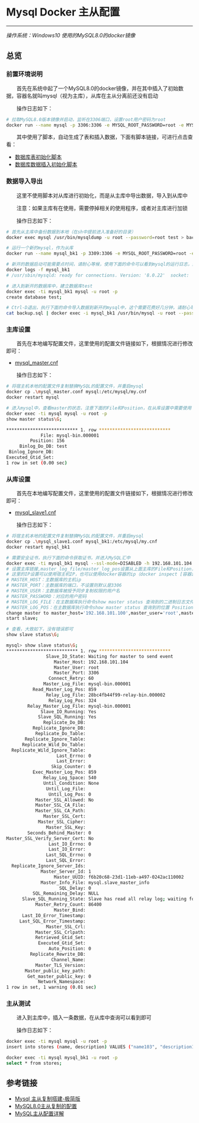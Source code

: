 # Mysql Docker 主从配置
***

*操作系统：Windows10 使用的MySQL8.0的docker镜像*

## 总览

### 前置环境说明
&ensp;&ensp;&ensp;&ensp;首先在系统中起了一个MySQL8.0的docker镜像，并在其中插入了初始数据，容器名就叫mysql（视为主库），从库在主从分离前还没有启动

&ensp;&ensp;&ensp;&ensp;操作日志如下：

```bash
# 拉取MySQL8.0版本镜像并启动，监听在3306端口，设置root用户密码为root
docker run --name mysql -p 3306:3306 -e MYSQL_ROOT_PASSWORD=root -e MYSQL_ROOT_HOST=% -d mysql:latest
```

&ensp;&ensp;&ensp;&ensp;其中使用了脚本，自动生成了表和插入数据，下面有脚本链接，可进行点击查看：

- [数据库表初始化脚本](https://github.com/edd1225/JAVA-000/blob/main/Week_06/init.sql)
- [数据库数据插入初始化脚本](https://github.com/edd1225/JAVA-000/blob/main/Week_06/fillData1.0.sql)

### 数据导入导出
&ensp;&ensp;&ensp;&ensp;这里不使用脚本对从库进行初始化，而是从主库中导出数据，导入到从库中

&ensp;&ensp;&ensp;&ensp;注意：如果主库有在使用，需要停掉相关的使用程序，或者对主库进行加锁

&ensp;&ensp;&ensp;&ensp;操作日志如下：

```bash
# 首先从主库中备份数据到本地（在sh中提前进入准备好的目录）
docker exec mysql /usr/bin/mysqldump -u root --password=root test > backup.sql

# 运行一个新的mysql，作为从库
docker run --name mysql_bk1 -p 3309:3306 -e MYSQL_ROOT_PASSWORD=root -e MYSQL_ROOT_HOST=% -d mysql:latest

# 新开的数据启动可能需要点时间，请耐心等候，使用下面的命令可以看到mysql的运行日志，运行到新的日志内容就说明准备就绪了，可以进行使用
docker logs -f mysql_bk1
# /usr/sbin/mysqld: ready for connections. Version: '8.0.22'  socket: '/var/run/mysqld/mysqld.sock'  port: 3306  MySQL Community Server - GPL.

# 进入到新开的数据库中，建立数据库test
docker exec -ti mysql_bk1 mysql -u root -p
create database test;

# Ctrl-D退出，执行下面的命令导入数据到新开的mysql中，这个需要花费好几分钟，请耐心等待；当然也可以docker cp backup.sql文件到容器中，然后连上数据库使用source backup.sql
cat backup.sql | docker exec -i mysql_bk1 /usr/bin/mysql -u root --password=root test
```
### 主库设置
&ensp;&ensp;&ensp;&ensp;首先在本地编写配置文件，这里使用的配置文件链接如下，根据情况进行修改即可：

- [mysql_master.cnf](./mysql_master.conf)

&ensp;&ensp;&ensp;&ensp;操作日志如下：

```bash
# 将宿主机本地的配置文件复制替换MySQL的配置文件，并重启mysql
docker cp .\mysql_master.conf mysql:/etc/mysql/my.cnf
docker restart mysql

# 进入mysql中，查看master的状态，注意下面的File和Position，在从库设置中需要使用
docker exec -ti mysql mysql -u root -p
show master status\G;

*************************** 1. row ***************************
             File: mysql-bin.000001
         Position: 156
     Binlog_Do_DB: test
 Binlog_Ignore_DB:
Executed_Gtid_Set:
1 row in set (0.00 sec)
```

### 从库设置
&ensp;&ensp;&ensp;&ensp;首先在本地编写配置文件，这里使用的配置文件链接如下，根据情况进行修改即可：

- [mysql_slave1.cnf](./mysql_slave1.conf)

&ensp;&ensp;&ensp;&ensp;操作日志如下：

```bash
# 将宿主机本地的配置文件复制替换MySQL的配置文件，并重启mysql
docker cp .\mysql_slave1.conf mysql_bk1:/etc/mysql/my.cnf
docker restart mysql_bk1

# 需要安全证书，执行下面的命令获取证书，并进入MySQL汇中
docker exec -ti mysql_bk1 mysql --ssl-mode=DISABLED -h 192.168.101.104 -uroot -proot --get-server-public-key
# 设置主库链接,master_log_file/master_log_pos设置从上面主库的File和Position，设置完成后启动
# 这里的IP设置可以使用宿主机IP，也可以使用docker容器的ip（docker inspect [容器id]|grep IPA 查看 IP）
# MASTER_HOST：主数据库的主机ip
# MASTER_PORT：主数据库的端口，不设置则默认是3306
# MASTER_USER：主数据库被授予同步复制权限的用户名
# MASTER_PASSWORD：对应的用户密码
# MASTER_LOG_FILE：在主数据库执行命令show master status 查询到的二进制日志文件名称
# MASTER_LOG_POS：在主数据库执行命令show master status 查询到的位置 Position的值
change master to master_host='192.168.101.100',master_user='root',master_password='root',master_log_file='mysql-bin.000001',master_log_pos=156;
start slave;

# 查看，大致如下，没有错误即可
show slave status\G;

mysql> show slave status\G;
*************************** 1. row ***************************
               Slave_IO_State: Waiting for master to send event
                  Master_Host: 192.168.101.104
                  Master_User: root
                  Master_Port: 3306
                Connect_Retry: 60
              Master_Log_File: mysql-bin.000001
          Read_Master_Log_Pos: 859
               Relay_Log_File: 28bc4fb44f99-relay-bin.000002
                Relay_Log_Pos: 324
        Relay_Master_Log_File: mysql-bin.000001
             Slave_IO_Running: Yes
            Slave_SQL_Running: Yes
              Replicate_Do_DB:
          Replicate_Ignore_DB:
           Replicate_Do_Table:
       Replicate_Ignore_Table:
      Replicate_Wild_Do_Table:
  Replicate_Wild_Ignore_Table:
                   Last_Errno: 0
                   Last_Error:
                 Skip_Counter: 0
          Exec_Master_Log_Pos: 859
              Relay_Log_Space: 540
              Until_Condition: None
               Until_Log_File:
                Until_Log_Pos: 0
           Master_SSL_Allowed: No
           Master_SSL_CA_File:
           Master_SSL_CA_Path:
              Master_SSL_Cert:
            Master_SSL_Cipher:
               Master_SSL_Key:
        Seconds_Behind_Master: 0
Master_SSL_Verify_Server_Cert: No
                Last_IO_Errno: 0
                Last_IO_Error:
               Last_SQL_Errno: 0
               Last_SQL_Error:
  Replicate_Ignore_Server_Ids:
             Master_Server_Id: 1
                  Master_UUID: f6b20c68-23d1-11eb-a497-0242ac110002
             Master_Info_File: mysql.slave_master_info
                    SQL_Delay: 0
          SQL_Remaining_Delay: NULL
      Slave_SQL_Running_State: Slave has read all relay log; waiting for more updates
           Master_Retry_Count: 86400
                  Master_Bind:
      Last_IO_Error_Timestamp:
     Last_SQL_Error_Timestamp:
               Master_SSL_Crl:
           Master_SSL_Crlpath:
           Retrieved_Gtid_Set:
            Executed_Gtid_Set:
                Auto_Position: 0
         Replicate_Rewrite_DB:
                 Channel_Name:
           Master_TLS_Version:
       Master_public_key_path:
        Get_master_public_key: 0
            Network_Namespace:
1 row in set, 1 warning (0.01 sec)
```

### 主从测试
&ensp;&ensp;&ensp;&ensp;进入到主库中，插入一条数据，在从库中查询可以看到即可

&ensp;&ensp;&ensp;&ensp;操作日志如下：

```bash
docker exec -ti mysql mysql -u root -p
insert into stores (name, description) VALUES ("name103", "description103");

docker exec -ti mysql mysql_bk1 -u root -p
select * from stores;
```

## 参考链接
- [Mysql 主从复制搭建-极简版](https://www.cnblogs.com/summertime-wu/p/11637520.html)
- [MySQL8.0主从复制的配置](https://blog.csdn.net/u013068184/article/details/107691389)
- [MySQL主从配置详解](https://www.jianshu.com/p/b0cf461451fb)
